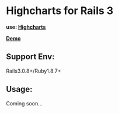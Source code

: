 Highcharts for Rails 3
=========================================================================

__use: [Highcharts](http://highcharts.com/ "Highcharts")__

__[Demo](http://highcharts.com/demo/)__

Support Env:
------------
Rails3.0.8+/Ruby1.8.7+

## Usage:

Coming soon...
